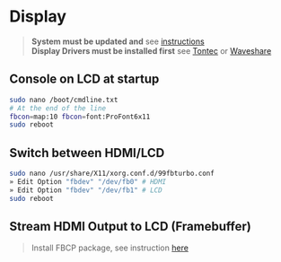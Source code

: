# Display

> **System must be updated and** see [instructions](./_update_system.md)<br>
> **Display Drivers must be installed first**
> see [Tontec](./../displays/tontec35.md) or [Waveshare](./../displays/waveshare35a.md)

## Console on LCD at startup

```bash
sudo nano /boot/cmdline.txt
# At the end of the line
fbcon=map:10 fbcon=font:ProFont6x11
sudo reboot
```

## Switch between HDMI/LCD

```bash
sudo nano /usr/share/X11/xorg.conf.d/99fbturbo.conf
» Edit Option "fbdev" "/dev/fb0" # HDMI
» Edit Option "fbdev" "/dev/fb1" # LCD
sudo reboot
```

## Stream HDMI Output to LCD (Framebuffer)

> Install FBCP package, see instruction [here](./../softwares/FBCP.md)

